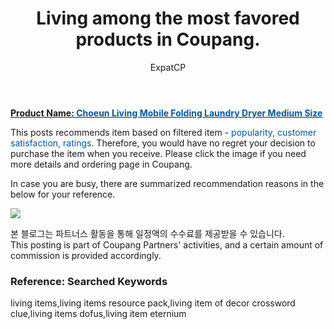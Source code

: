 ﻿---
layout: post
title:  "Living among the most favored products in Coupang."
author: ExpatCP
categories: [ Living ]
tags: [living items,living items resource pack,living item of decor crossword clue,living items dofus,living item eternium]
image: https://thumbnail9.coupangcdn.com/thumbnails/remote/492x492ex/image/product/image/vendoritem/2017/11/14/3130508069/d778abf1-f7cf-4b21-b788-808e5d8a450d.jpg 
---

<a href="https://link.coupang.com/a/lNvVB"><b>Product Name: <font color='#01579B'>Choeun Living Mobile Folding Laundry Dryer Medium Size</font></b></a>

This posts recommends item based on filtered item - <font color='#01579B'>popularity, customer satisfaction, ratings</font>.
Therefore, you would have no regret your decision to purchase the item when you receive.
Please click the image if you need more details and ordering page in Coupang. 

In case you are busy, there are summarized recommendation reasons in the below for your reference. 

<a href="https://link.coupang.com/a/lNvVB"><img src="https://thumbnail7.coupangcdn.com/thumbnails/remote/q89/image/product/content/vendorItem/2018/04/02/77396757/789f5384-2574-4cd8-8f8e-3497764001fa.jpg"></a> 

본 블로그는 파트너스 활동을 통해 일정액의 수수료를 제공받을 수 있습니다.<br>
This posting is part of Coupang Partners' activities, and a certain amount of commission is provided accordingly.

### Reference: Searched Keywords  
living items,living items resource pack,living item of decor crossword clue,living items dofus,living item eternium
